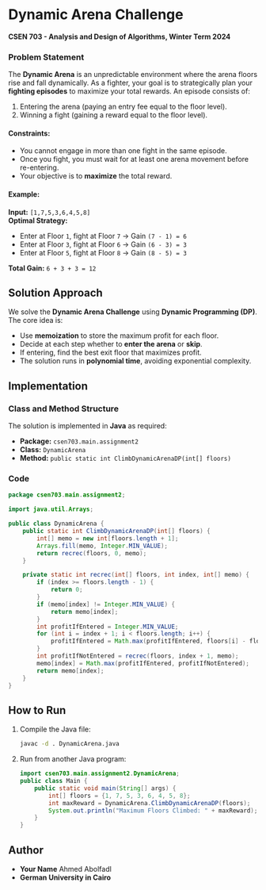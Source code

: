# Dynamic Arena Challenge
**CSEN 703 - Analysis and Design of Algorithms, Winter Term 2024**  

### Problem Statement
The **Dynamic Arena** is an unpredictable environment where the arena floors rise and fall dynamically. As a fighter, your goal is to strategically plan your **fighting episodes** to maximize your total rewards. An episode consists of:
1. Entering the arena (paying an entry fee equal to the floor level).
2. Winning a fight (gaining a reward equal to the floor level).

#### Constraints:
- You cannot engage in more than one fight in the same episode.
- Once you fight, you must wait for at least one arena movement before re-entering.
- Your objective is to **maximize** the total reward.

#### Example:
**Input:** `[1,7,5,3,6,4,5,8]`  
**Optimal Strategy:**
- Enter at Floor `1`, fight at Floor `7` → Gain `(7 - 1) = 6`
- Enter at Floor `3`, fight at Floor `6` → Gain `(6 - 3) = 3`
- Enter at Floor `5`, fight at Floor `8` → Gain `(8 - 5) = 3`

**Total Gain:** `6 + 3 + 3 = 12`

## Solution Approach
We solve the **Dynamic Arena Challenge** using **Dynamic Programming (DP)**. The core idea is:
- Use **memoization** to store the maximum profit for each floor.
- Decide at each step whether to **enter the arena** or **skip**.
- If entering, find the best exit floor that maximizes profit.
- The solution runs in **polynomial time**, avoiding exponential complexity.

## Implementation
### Class and Method Structure
The solution is implemented in **Java** as required:
- **Package:** `csen703.main.assignment2`
- **Class:** `DynamicArena`
- **Method:** `public static int ClimbDynamicArenaDP(int[] floors)`

### Code
```java
package csen703.main.assignment2;

import java.util.Arrays;

public class DynamicArena {
    public static int ClimbDynamicArenaDP(int[] floors) {
        int[] memo = new int[floors.length + 1];
        Arrays.fill(memo, Integer.MIN_VALUE);
        return recrec(floors, 0, memo);
    }

    private static int recrec(int[] floors, int index, int[] memo) {
        if (index >= floors.length - 1) {
            return 0;
        }
        if (memo[index] != Integer.MIN_VALUE) {
            return memo[index];
        }
        int profitIfEntered = Integer.MIN_VALUE;
        for (int i = index + 1; i < floors.length; i++) {
            profitIfEntered = Math.max(profitIfEntered, floors[i] - floors[index] + recrec(floors, i + 2, memo));
        }
        int profitIfNotEntered = recrec(floors, index + 1, memo);
        memo[index] = Math.max(profitIfEntered, profitIfNotEntered);
        return memo[index];
    }
}
```

## How to Run
1. Compile the Java file:
   ```sh
   javac -d . DynamicArena.java
   ```
2. Run from another Java program:
   ```java
   import csen703.main.assignment2.DynamicArena;
   public class Main {
       public static void main(String[] args) {
           int[] floors = {1, 7, 5, 3, 6, 4, 5, 8};
           int maxReward = DynamicArena.ClimbDynamicArenaDP(floors);
           System.out.println("Maximum Floors Climbed: " + maxReward);
       }
   }
   ```

## Author
- **Your Name** Ahmed Abolfadl
- **German University in Cairo**

